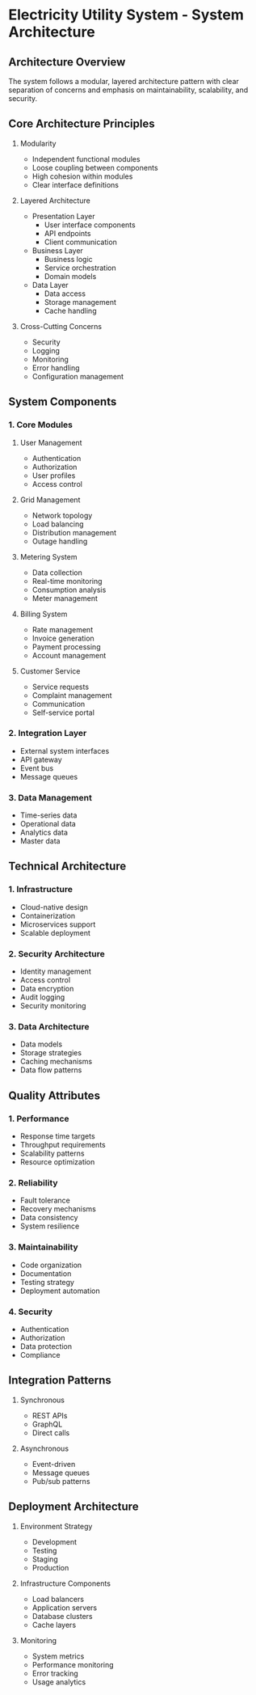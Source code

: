 # Electricity Utility System - System Architecture

## Architecture Overview
The system follows a modular, layered architecture pattern with clear separation of concerns and emphasis on maintainability, scalability, and security.

## Core Architecture Principles
1. Modularity
   - Independent functional modules
   - Loose coupling between components
   - High cohesion within modules
   - Clear interface definitions

2. Layered Architecture
   - Presentation Layer
     * User interface components
     * API endpoints
     * Client communication
   - Business Layer
     * Business logic
     * Service orchestration
     * Domain models
   - Data Layer
     * Data access
     * Storage management
     * Cache handling

3. Cross-Cutting Concerns
   - Security
   - Logging
   - Monitoring
   - Error handling
   - Configuration management

## System Components

### 1. Core Modules
1. User Management
   - Authentication
   - Authorization
   - User profiles
   - Access control

2. Grid Management
   - Network topology
   - Load balancing
   - Distribution management
   - Outage handling

3. Metering System
   - Data collection
   - Real-time monitoring
   - Consumption analysis
   - Meter management

4. Billing System
   - Rate management
   - Invoice generation
   - Payment processing
   - Account management

5. Customer Service
   - Service requests
   - Complaint management
   - Communication
   - Self-service portal

### 2. Integration Layer
- External system interfaces
- API gateway
- Event bus
- Message queues

### 3. Data Management
- Time-series data
- Operational data
- Analytics data
- Master data

## Technical Architecture

### 1. Infrastructure
- Cloud-native design
- Containerization
- Microservices support
- Scalable deployment

### 2. Security Architecture
- Identity management
- Access control
- Data encryption
- Audit logging
- Security monitoring

### 3. Data Architecture
- Data models
- Storage strategies
- Caching mechanisms
- Data flow patterns

## Quality Attributes

### 1. Performance
- Response time targets
- Throughput requirements
- Scalability patterns
- Resource optimization

### 2. Reliability
- Fault tolerance
- Recovery mechanisms
- Data consistency
- System resilience

### 3. Maintainability
- Code organization
- Documentation
- Testing strategy
- Deployment automation

### 4. Security
- Authentication
- Authorization
- Data protection
- Compliance

## Integration Patterns
1. Synchronous
   - REST APIs
   - GraphQL
   - Direct calls

2. Asynchronous
   - Event-driven
   - Message queues
   - Pub/sub patterns

## Deployment Architecture
1. Environment Strategy
   - Development
   - Testing
   - Staging
   - Production

2. Infrastructure Components
   - Load balancers
   - Application servers
   - Database clusters
   - Cache layers

3. Monitoring
   - System metrics
   - Performance monitoring
   - Error tracking
   - Usage analytics